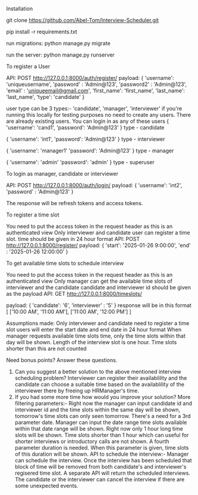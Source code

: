Installation

git clone https://github.com/Abel-Tom/Interview-Scheduler.git

pip install -r requirements.txt

run migrations: python manage.py migrate

run the server: python manage.py runserver


To register a User

API: POST http://127.0.0.1:8000/auth/register/
payload: {
  'username': 'uniqueusername',
  'password' : 'Admin@123',
  'password2' : 'Admin@123',
  'email' : 'uniqueemail@gmail.com',
  'first_name': 'first_name',
  'last_name': 'last_name',
  'type': 'candidate'
}

user type can be 3 types:- 'candidate', 'manager', 'interviewer'
if you're running this locally for testing purposes no need to create any users. There are already existing users. You can login in as any of these users
{
  'username': 'cand1',
  'password': 'Admin@123'
}
type - candidate

{
  'username': 'int1',
  'password': 'Admin@123'
}
type - interviewer

{
  'username': 'manager1'
  'password': 'Admin@123'
}
type - manager

{
  'username': 'admin'
  'password': 'admin'
}
type - superuser


To login as manager, candidate or interviewer

API: POST http://127.0.0.1:8000/auth/login/
payload: {
  'username': 'int2',
  'password' : 'Admin@123'
}

The response will be refresh tokens and access tokens. 



To register a time slot

You need to put the access token in the request header as this is an authenticated view
Only interviewer and candidate user can register a time slot.
time should be given in 24 hour format
API: POST http://127.0.0.1:8000/register/
payload: {
  'start': '2025-01-26 9:00:00',
  'end' : '2025-01-26 12:00:00'
}

To get available time slots to schedule interview

You need to put the access token in the request header as this is an authenticated view
Only manager can get the available time slots of interviewer and the candidate
candidate and interviewer id should be given as the payload
API: GET http://127.0.0.1:8000/timeslots/

payload: {
  'candidate': '6',
  'interviewer' : '5'
}
response will be in this format 
[
 ['10:00 AM', '11:00 AM'],
 ['11:00 AM', '12:00 PM']
]

Assumptions made:
Only interviewer and candidate need to register a time slot
users will enter the start date and end date in 24 hour format
When manager requests available time slots time, only the time slots within that day will be shown.
Length of the interview slot is one hour. Time slots shorter than this are not counted

Need bonus points? Answer these questions.
1. Can you suggest a better solution to the above mentioned interview scheduling
problem?
Interviewer can register their availablility and the candidate can choose a suitable time based on the availablility of the interviewer there by freeing up HRManager's time.
3. If you had some more time how would you improve your solution?
   More filtering parameters:- Right now the manager can input candidate id and interviewer id and the time slots within the same day will be shown, tomorrow's time slots can only seen tomorrow. There's a need for a 3rd parameter date. Manager can input the date range
   time slots available within that date range will be shown. Right now only 1 hour long time slots will be shown. Time slots shorter than 1 hour which can useful for shorter interviews or introductory calls are not shown. A fourth parameter duration is needed. When
   this parameter is given, time slots of this duration will be shown.
   API to schedule the interview:- Manager can schedule the interview. Once the interview has been scheduled that block of time will be removed from both candidate's and interviewer's regisered time slot. A separate API will return the scheduled interviews.
   The candidate or the interviewer can cancel the interview if there are some unexpected events.
